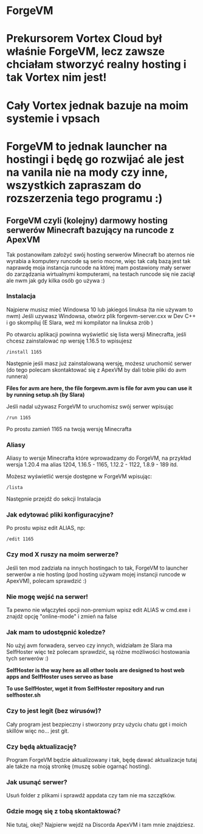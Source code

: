 # ForgeVM
# Prekursorem Vortex Cloud był właśnie ForgeVM, lecz zawsze chciałam stworzyć realny hosting i tak Vortex nim jest!
# Cały Vortex jednak bazuje na moim systemie i vpsach
# ForgeVM to jednak launcher na hostingi i będę go rozwijać ale jest na vanila nie na mody czy inne, wszystkich zapraszam do rozszerzenia tego programu :)
## ForgeVM czyli (kolejny) darmowy hosting serwerów Minecraft bazujący na runcode z ApexVM
Tak postanowiłam założyć swój hosting serwerów Minecraft bo aternos nie wyrabia a komputery runcode są serio mocne, więc tak całą bazą jest tak naprawdę moja instancja runcode na której mam postawiony mały serwer do zarządzania wirtualnymi komputerami, na testach runcode się nie zaciął ale nwm jak gdy kilka osób go używa :)

### Instalacja
Najpierw musisz mieć Windowsa 10 lub jakiegoś linuksa (ta nie używam to nwm)
Jeśli uzywasz Windowsa, otwórz plik forgevm-server.cxx w Dev C++ i go skompiluj
(E Slara, weź mi kompilator na linuksa zrób )

Po otwarciu aplikacji powinna wyświetlić się lista wersji Minecrafta, jeśli chcesz zainstalować np wersję 1.16.5 to wpisujesz
```
/install 1165
```
Następnie jeśli masz już zainstalowaną wersję, możesz uruchomić serwer (do tego polecam skontaktować się z ApexVM by dali tobie pliki do avm runnera)

**Files for avm are here, the file forgevm.avm is file for avm you can use it by running setup.sh (by Slara)**

Jeśli nadal używasz ForgeVM to uruchomisz swój serwer wpisując 
```
/run 1165
```
Po prostu zamień 1165 na twoją wersję Minecrafta

### Aliasy
Aliasy to wersje Minecrafta które wprowadzamy do ForgeVM, na przykład wersja 1.20.4 ma alias 1204, 1.16.5 - 1165, 1.12.2 - 1122, 1.8.9 - 189 itd.

Możesz wyświetlić wersje dostępne w ForgeVM wpisując:
```
/lista
```
Następnie przejdź do sekcji Instalacja

### Jak edytować pliki konfiguracyjne? 
Po prostu wpisz edit ALIAS, np:
```
/edit 1165
```

### Czy mod X ruszy na moim serwerze?
Jeśli ten mod zadziała na innych hostingach to tak, ForgeVM to launcher serwerów a nie hosting (pod hosting używam mojej instancji runcode w ApexVM), polecam sprawdzić :)

### Nie mogę wejść na serwer!
Ta pewno nie włączyłeś opcji non-premium wpisz edit ALIAS w cmd.exe i znajdź opcję "online-mode" i zmień na false

### Jak mam to udostępnić koledze?
No użyj avm forwadera, serveo czy innych, widziałam że Slara ma SelfHoster więc też polecam sprawdzić, są różne możliwości hostowania tych serwerów :)

**SelfHoster is the way here as all other tools are designed to host web apps and SelfHoster uses serveo as base**

**To use SelfHoster, wget it from SelfHoster repository and run selfhoster.sh**

### Czy to jest legit (bez wirusów)?
Cały program jest bezpieczny i stworzony przy użyciu chatu gpt i moich skillów więc no... jest git.

### Czy będą aktualizację?
Program ForgeVM będzie aktualizowany i tak, będę dawać aktualizacje tutaj ale także na moją stronkę (muszę sobie ogarnąć hosting).

### Jak usunąć serwer?
Usuń folder z plikami i sprawdź appdata czy tam nie ma szczątków.

### Gdzie mogę się z tobą skontaktować?
Nie tutaj, okej? Najpierw wejdź na Discorda ApexVM i tam mnie znajdziesz.
